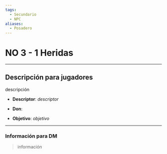 ```yaml
---
tags:
  - Secundario
  - NPC
aliases:
  - Posadero
---
```

# NO 3 - 1 Heridas
___
## Descripción para jugadores
descripción

- **Descriptor**: *descriptor*
- **Don**:

- **Objetivo**: *objetivo*
___
### Información para DM
>información
